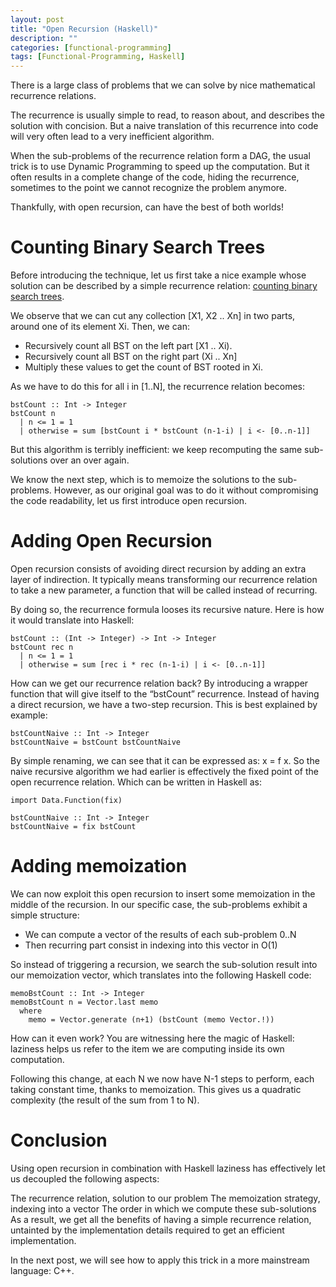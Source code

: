 ```yaml
---
layout: post
title: "Open Recursion (Haskell)"
description: ""
categories: [functional-programming]
tags: [Functional-Programming, Haskell]
---
```


There is a large class of problems that we can solve by nice mathematical recurrence relations.

The recurrence is usually simple to read, to reason about, and describes the solution with concision. But a naive translation of this recurrence into code will very often lead to a very inefficient algorithm.

When the sub-problems of the recurrence relation form a DAG, the usual trick is to use Dynamic Programming to speed up the computation. But it often results in a complete change of the code, hiding the recurrence, sometimes to the point we cannot recognize the problem anymore.

Thankfully, with open recursion, can have the best of both worlds!

# Counting Binary Search Trees

Before introducing the technique, let us first take a nice example whose solution can be described by a simple recurrence relation: [counting binary search trees](https://www.hackerrank.com/challenges/number-of-binary-search-tree).

We observe that we can cut any collection [X1, X2 .. Xn] in two parts, around one of its element Xi. Then, we can:

* Recursively count all BST on the left part [X1 .. Xi).
* Recursively count all BST on the right part (Xi .. Xn]
* Multiply these values to get the count of BST rooted in Xi.

As we have to do this for all i in [1..N], the recurrence relation becomes:

```
bstCount :: Int -> Integer
bstCount n
  | n <= 1 = 1
  | otherwise = sum [bstCount i * bstCount (n-1-i) | i <- [0..n-1]]
```

But this algorithm is terribly inefficient: we keep recomputing the same sub-solutions over an over again.

We know the next step, which is to memoize the solutions to the sub-problems. However, as our original goal was to do it without compromising the code readability, let us first introduce open recursion.

# Adding Open Recursion

Open recursion consists of avoiding direct recursion by adding an extra layer of indirection. It typically means transforming our recurrence relation to take a new parameter, a function that will be called instead of recurring.

By doing so, the recurrence formula looses its recursive nature. Here is how it would translate into Haskell:

```
bstCount :: (Int -> Integer) -> Int -> Integer
bstCount rec n
  | n <= 1 = 1
  | otherwise = sum [rec i * rec (n-1-i) | i <- [0..n-1]]
```

How can we get our recurrence relation back? By introducing a wrapper function that will give itself to the “bstCount” recurrence. Instead of having a direct recursion, we have a two-step recursion. This is best explained by example:

```
bstCountNaive :: Int -> Integer
bstCountNaive = bstCount bstCountNaive
```

By simple renaming, we can see that it can be expressed as: x = f x. So the naive recursive algorithm we had earlier is effectively the fixed point of the open recurrence relation. Which can be written in Haskell as:

```
import Data.Function(fix)
 
bstCountNaive :: Int -> Integer
bstCountNaive = fix bstCount
```

# Adding memoization

We can now exploit this open recursion to insert some memoization in the middle of the recursion. In our specific case, the sub-problems exhibit a simple structure:

* We can compute a vector of the results of each sub-problem 0..N
* Then recurring part consist in indexing into this vector in O(1)

So instead of triggering a recursion, we search the sub-solution result into our memoization vector, which translates into the following Haskell code:

```
memoBstCount :: Int -> Integer
memoBstCount n = Vector.last memo
  where
    memo = Vector.generate (n+1) (bstCount (memo Vector.!))
```

How can it even work? You are witnessing here the magic of Haskell: laziness helps us refer to the item we are computing inside its own computation.

Following this change, at each N we now have N-1 steps to perform, each taking constant time, thanks to memoization. This gives us a quadratic complexity (the result of the sum from 1 to N).

# Conclusion

Using open recursion in combination with Haskell laziness has effectively let us decoupled the following aspects:

The recurrence relation, solution to our problem
The memoization strategy, indexing into a vector
The order in which we compute these sub-solutions
As a result, we get all the benefits of having a simple recurrence relation, untainted by the implementation details required to get an efficient implementation.

In the next post, we will see how to apply this trick in a more mainstream language: C++.
